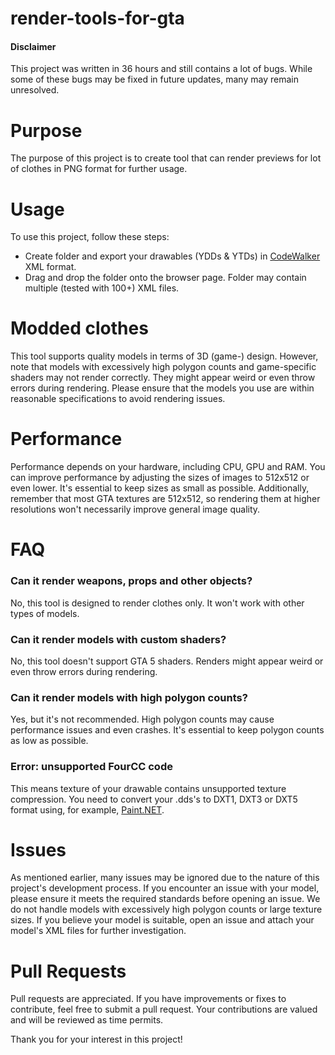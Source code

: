 # render-tools-for-gta

#### Disclaimer
This project was written in 36 hours and still contains a lot of bugs. While some of these bugs may be fixed in future updates, many may remain unresolved.

# Purpose
The purpose of this project is to create tool that can render previews for lot of clothes in PNG format for further usage.

# Usage
To use this project, follow these steps:

- Create folder and export your drawables (YDDs & YTDs) in [CodeWalker](https://github.com/dexyfex/CodeWalker) XML format.
- Drag and drop the folder onto the browser page. Folder may contain multiple (tested with 100+) XML files.

# Modded clothes
This tool supports quality models in terms of 3D (game-) design. However, note that models with excessively high polygon counts and game-specific shaders may not render correctly. They might appear weird or even throw errors during rendering. Please ensure that the models you use are within reasonable specifications to avoid rendering issues.

# Performance 
Performance depends on your hardware, including CPU, GPU and RAM. You can improve performance by adjusting the sizes of images to 512x512 or even lower. It's essential to keep sizes as small as possible. Additionally, remember that most GTA textures are 512x512, so rendering them at higher resolutions won't necessarily improve general image quality.

# FAQ
### Can it render weapons, props and other objects?
No, this tool is designed to render clothes only. It won't work with other types of models.

### Can it render models with custom shaders?
No, this tool doesn't support GTA 5 shaders. Renders might appear weird or even throw errors during rendering.

### Can it render models with high polygon counts?
Yes, but it's not recommended. High polygon counts may cause performance issues and even crashes. It's essential to keep polygon counts as low as possible.

### Error: unsupported FourCC code
This means texture of your drawable contains unsupported texture compression. You need to convert your .dds's to DXT1, DXT3 or DXT5 format using, for example, [Paint.NET](https://www.getpaint.net/).


# Issues
As mentioned earlier, many issues may be ignored due to the nature of this project's development process. If you encounter an issue with your model, please ensure it meets the required standards before opening an issue. We do not handle models with excessively high polygon counts or large texture sizes. If you believe your model is suitable, open an issue and attach your model's XML files for further investigation.

# Pull Requests
Pull requests are appreciated. If you have improvements or fixes to contribute, feel free to submit a pull request. Your contributions are valued and will be reviewed as time permits.

Thank you for your interest in this project!
